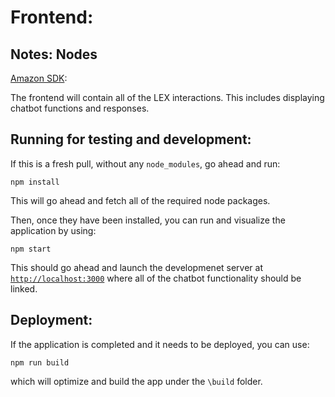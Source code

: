 # Frontend:

## Notes: Nodes
[Amazon SDK](https://docs.aws.amazon.com/AWSJavaScriptSDK/v3/latest/index.html):

The frontend will contain all of the LEX interactions. This includes displaying chatbot functions and responses.

## Running for testing and development:

If this is a fresh pull, without any `node_modules`, go ahead and run:

```
npm install
```

This will go ahead and fetch all of the required node packages.

Then, once they have been installed, you can run and visualize the application by using:

```
npm start
```

This should go ahead and launch the developmenet server at [`http://localhost:3000`](http://localhost:3000) where all of the chatbot functionality should be linked.

## Deployment:

If the application is completed and it needs to be deployed, you can use:

```
npm run build
```

which will optimize and build the app under the `\build` folder.
